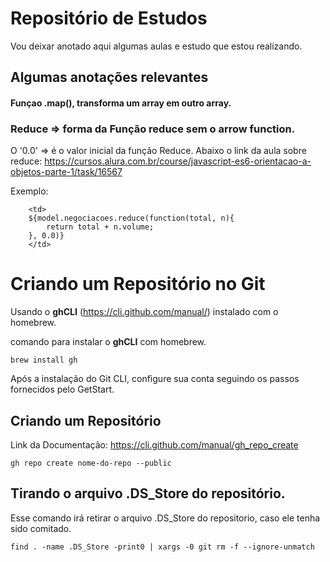 # Repositório de Estudos

Vou deixar anotado aqui algumas aulas e estudo que estou realizando.

## Algumas anotações relevantes

#### Funçao .map(), transforma um array em outro array.
    

### Reduce => forma da Função reduce sem o arrow function.

O '0.0' => é o valor inicial da função Reduce. Abaixo o link da aula sobre reduce:
https://cursos.alura.com.br/course/javascript-es6-orientacao-a-objetos-parte-1/task/16567


Exemplo:

```
    <td>
    ${model.negociacoes.reduce(function(total, n){
        return total + n.volume;
    }, 0.0)}
    </td>
```

# Criando um Repositório no Git

Usando o **ghCLI** (https://cli.github.com/manual/) instalado com o homebrew.

comando para instalar o **ghCLI** com homebrew.

```
brew install gh
```

Após a instalação do Git CLI, configure sua conta seguindo os passos fornecidos pelo GetStart.

## Criando um Repositório

Link da Documentação:
https://cli.github.com/manual/gh_repo_create

```
gh repo create nome-do-repo --public
```

## Tirando o arquivo .DS_Store do repositório.

Esse comando irá retirar o arquivo .DS_Store do repositorio, caso ele tenha sido comitado.

```
find . -name .DS_Store -print0 | xargs -0 git rm -f --ignore-unmatch
```
